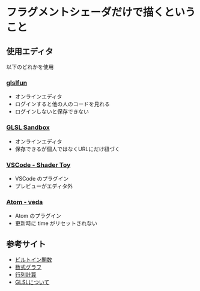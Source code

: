 # フラグメントシェーダだけで描くということ

## 使用エディタ
以下のどれかを使用

### [glslfun](https://glslfan.com/)
- オンラインエディタ
- ログインすると他の人のコードを見れる
- ログインしないと保存できない

### [GLSL Sandbox](http://glslsandbox.com/)
- オンラインエディタ
- 保存できるが個人ではなくURLにだけ紐づく

### [VSCode - Shader Toy](https://marketplace.visualstudio.com/items?itemName=stevensona.shader-toy)
- VSCode のプラグイン
- プレビューがエディタ外

### [Atom - veda](https://atom.io/packages/veda)
- Atom のプラグイン
- 更新時に time がリセットされない


## 参考サイト
- [ビルトイン関数](https://qiita.com/edo_m18/items/71f6064f3355be7e4f45)
- [数式グラフ](https://www.desmos.com/)
- [行列計算](http://matrixmultiplication.xyz/)
- [GLSLについて](https://wgld.org/d/glsl/)
